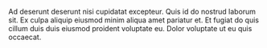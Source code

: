 

Ad deserunt deserunt nisi cupidatat excepteur. Quis id do nostrud laborum sit. Ex culpa aliquip eiusmod minim aliqua amet pariatur et. Et fugiat do quis cillum duis duis eiusmod proident voluptate eu. Dolor voluptate ut eu quis occaecat.